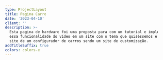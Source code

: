 ```yaml
---
type: ProjectLayout
title: Pagina Carro
date: '2023-04-10'
client: ''
description: >-
  Esta pagina de hardware foi uma proposta para com um tutorial e implementar
  essa funcionalidade do vídeo em um site com o tema que quiséssemos e eu fiz o
  site de um configurador de carros sendo um site de customização.
addTitleSuffix: true
colors: colors-e
---
```

